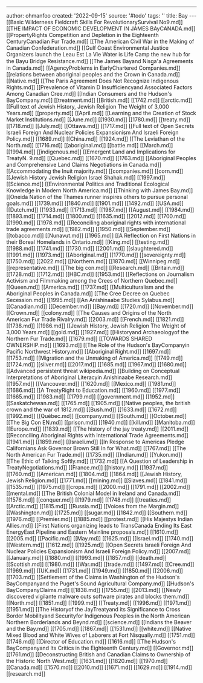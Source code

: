 ---
author: ohmanfoo
created: '2022-09-15'
source: '#todo'
tags: ''
title: Bay
---[[Basic Wilderness Fieldcraft Skills For RevolutionarySurvival No9.md]]
[[THE IMPACT OF ECONOMIC DEVELOPMENT IN JAMES BAyCANADA.md]]
[[PropertyRights Competition and Depletion in the Eighteenth CenturyCanadian Fur Trade.md]]
[[The American Civil War in the Making of Canadian Confederation.md]]
[[Gulf Coast Environmental Justice Organizers launch the Leau Est La Vie Water is Life Camp the new hub for the Bayu Bridge Resistance.md]]
[[The James Bayand Nisg̲a'a Agreements in Canada.md]]
[[AgencyProblems in EarlyChartered Companies.md]]
[[relations between aboriginal peoples and the Crown in Canada.md]]
[[Native.md]]
[[The Paris Agreement Does Not Recognize Indigenous Rights.md]]
[[Prevalence of Vitamin D Insufficiencyand Associated Factors Among Canadian Cree.md]]
[[Indian Consumers and the Hudson's BayCompany.md]]
[[treatment.md]]
[[British.md]]
[[1742.md]]
[[arctic.md]]
[[Full text of Jewish History, Jewish Religion The Weight of 3,000 Years.md]]
[[property.md]]
[[April.md]]
[[Learning and the Creation of Stock Market Institutions.md]]
[[June.md]]
[[1930.md]]
[[1780.md]]
[[treaty.md]]
[[1718.md]]
[[July.md]]
[[Ottawa.md]]
[[1717.md]]
[[Full text of Open Secrets Israeli Foreign And Nuclear Policies Expansionism And Israeli Foreign Policy.md]]
[[1689.md]]
[[China.md]]
[[1924.md]]
[[The Leviathan of the North.md]]
[[1716.md]]
[[aboriginal.md]]
[[battle.md]]
[[March.md]]
[[1994.md]]
[[indigenous.md]]
[[Emergent Land and Implications for TreatyN. 9.md]]
[[Quebec.md]]
[[1670.md]]
[[1763.md]]
[[Aboriginal Peoples and Comprehensive Land Claims Negotiations in Canada.md]]
[[Accommodating the Inuit majority.md]]
[[companies.md]]
[[corn.md]]
[[Jewish History Jewish Religion Israel Shahak.md]]
[[1997.md]]
[[Science.md]]
[[Environmental Politics and Traditional Ecological Knowledge in Modern North America.md]]
[[Thinking with James Bay.md]]
[[Oneida Nation of the Thames runner inspires others to pursue personal goals.md]]
[[1739.md]]
[[1840.md]]
[[1901.md]]
[[1492.md]]
[[USA.md]]
[[Dutch.md]]
[[1933.md]]
[[1713.md]]
[[1987.md]]
[[August.md]]
[[1984.md]]
[[1893.md]]
[[1714.md]]
[[1800.md]]
[[1635.md]]
[[2012.md]]
[[1700.md]]
[[1990.md]]
[[1978.md]]
[[Reconciling aboriginal rights with international trade agreements.md]]
[[1982.md]]
[[1950.md]]
[[September.md]]
[[tobacco.md]]
[[Nunavut.md]]
[[1965.md]]
[[A Reflection on First Nations in their Boreal Homelands in Ontario.md]]
[[King.md]]
[[testing.md]]
[[1988.md]]
[[1741.md]]
[[1730.md]]
[[2001.md]]
[[slaughtered.md]]
[[1991.md]]
[[1973.md]]
[[Aboriginal.md]]
[[1770.md]]
[[sovereignty.md]]
[[1750.md]]
[[2022.md]]
[[Northern.md]]
[[1870.md]]
[[Winnipeg.md]]
[[representative.md]]
[[The big con.md]]
[[Research.md]]
[[Britain.md]]
[[1728.md]]
[[1712.md]]
[[HBC.md]]
[[1953.md]]
[[Reflections on Journalism Activism and Filmmaking among the Crees of Northern Quebec.md]]
[[Queen.md]]
[[America.md]]
[[1737.md]]
[[Multiculturalism and the Aboriginal Peoples in Canada.md]]
[[The Cree Decree on Quebec Secession.md]]
[[1995.md]]
[[An Anishinaabe Studies Sylabus.md]]
[[Canadian.md]]
[[December.md]]
[[Bay.md]]
[[1720.md]]
[[November.md]]
[[Crown.md]]
[[colony.md]]
[[The Causes and Origins of the North American Fur Trade Rivalry.md]]
[[2003.md]]
[[French.md]]
[[1821.md]]
[[1738.md]]
[[1986.md]]
[[Jewish History, Jewish Religion The Weight of 3,000 Years.md]]
[[gold.md]]
[[1927.md]]
[[Historyand Archaeologyof the Northern Fur Trade.md]]
[[1679.md]]
[[TOWARDS SHARED OWNERSHIP.md]]
[[1693.md]]
[[The Role of the Hudson's BayCompanyin Pacific Northwest History.md]]
[[Aboriginal Right.md]]
[[1697.md]]
[[1753.md]]
[[Migration and the Unmaking of America.md]]
[[1749.md]]
[[1724.md]]
[[silver.md]]
[[2017.md]]
[[1685.md]]
[[1967.md]]
[[1680.md]]
[[Advanced persistent threat wikipedia.md]]
[[Building on Conceptual Interpretations of Aboriginal Literacyin Anishinaabe Research.md]]
[[1957.md]]
[[Vancouver.md]]
[[1620.md]]
[[Mexico.md]]
[[1981.md]]
[[1686.md]]
[[A TreatyRight to Education.md]]
[[1960.md]]
[[1977.md]]
[[1665.md]]
[[1983.md]]
[[1799.md]]
[[government.md]]
[[1952.md]]
[[Saskatchewan.md]]
[[1765.md]]
[[1905.md]]
[[Native peoples, the british crown and the war of 1812.md]]
[[Bush.md]]
[[1633.md]]
[[1672.md]]
[[1992.md]]
[[Québec.md]]
[[company.md]]
[[South.md]]
[[October.md]]
[[The Big Con EN.md]]
[[prison.md]]
[[1940.md]]
[[kill.md]]
[[Manitoba.md]]
[[Europe.md]]
[[1839.md]]
[[The history of the jay treaty.md]]
[[2011.md]]
[[Reconciling Aboriginal Rights with International Trade Agreements.md]]
[[1941.md]]
[[1859.md]]
[[Israeli.md]]
[[In Response to Americas Pledge Californians Ask Governor Brown Still In for What.md]]
[[1767.md]]
[[The North American Fur Trade.md]]
[[1735.md]]
[[Indian.md]]
[[Yukon.md]]
[[The Ethic of Talking Softly.md]]
[[1732.md]]
[[A Question of Leadership in TreatyNegotiations.md]]
[[France.md]]
[[history.md]]
[[1937.md]]
[[1760.md]]
[[American.md]]
[[1804.md]]
[[1864.md]]
[[Jewish History, Jewish Religion.md]]
[[1771.md]]
[[mining.md]]
[[Slaves.md]]
[[1841.md]]
[[1535.md]]
[[1975.md]]
[[crops.md]]
[[2000.md]]
[[1791.md]]
[[2002.md]]
[[mental.md]]
[[The British Colonial Model in Ireland and Canada.md]]
[[1576.md]]
[[conquer.md]]
[[1979.md]]
[[1748.md]]
[[treaties.md]]
[[Arctic.md]]
[[1815.md]]
[[Russia.md]]
[[Voices from the Margin.md]]
[[Washington.md]]
[[1725.md]]
[[sugar.md]]
[[1842.md]]
[[Southern.md]]
[[1976.md]]
[[Premier.md]]
[[1885.md]]
[[protest.md]]
[[His Majestys Indian Allies.md]]
[[First Nations organizing leads to TransCanada Ending Its East EnergyEast Pipeline and Eastern Mainline proposals.md]]
[[1610.md]]
[[2005.md]]
[[Pacific.md]]
[[May.md]]
[[1625.md]]
[[Israel.md]]
[[1740.md]]
[[Western.md]]
[[1612.md]]
[[1925.md]]
[[Open Secrets Israeli Foreign And Nuclear Policies Expansionism And Israeli Foreign Policy.md]]
[[2007.md]]
[[January.md]]
[[1880.md]]
[[1993.md]]
[[1857.md]]
[[death.md]]
[[Scottish.md]]
[[1980.md]]
[[War.md]]
[[trade.md]]
[[1497.md]]
[[Cree.md]]
[[1969.md]]
[[UK.md]]
[[1731.md]]
[[1949.md]]
[[1850.md]]
[[2006.md]]
[[1703.md]]
[[Settlement of the Claims in Washington of the Hudson's BayCompanyand the Puget's Sound Agricultural Company.md]]
[[Hudson's BayCompanyClaims.md]]
[[1838.md]]
[[1755.md]]
[[2013.md]]
[[Newly discovered vigilante malware outs software pirates and blocks them.md]]
[[North.md]]
[[1851.md]]
[[1999.md]]
[[Treaty.md]]
[[1996.md]]
[[1971.md]]
[[1951.md]]
[[The Historyof the JayTreatyand its Significance to Cross Border Mobilityand Securityfor Indigenous Peoples in the North American Northern Borderlands and Beynd.md]]
[[science.md]]
[[Indians the Beaver and the Bay.md]]
[[1705.md]]
[[1867.md]]
[[1531.md]]
[[white.md]]
[[Native Mixed Blood and White Wives of Laborers at Fort Nisqually.md]]
[[1751.md]]
[[1746.md]]
[[Director of Education.md]]
[[1616.md]]
[[The Hudson's BayCompanyand Its Critics in the Eighteenth Century.md]]
[[Governor.md]]
[[1761.md]]
[[Deconstructing British and Canadian Claims to Ownership of the Historic North West.md]]
[[1631.md]]
[[1820.md]]
[[1970.md]]
[[Canada.md]]
[[1570.md]]
[[2010.md]]
[[1671.md]]
[[1629.md]]
[[1914.md]]
[[research.md]]
